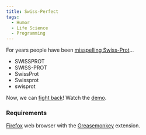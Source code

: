 ```yaml
---
title: Swiss-Perfect
tags:
  - Humor
  - Life Science
  - Programming
---
```


For years people have been [misspelling Swiss-Prot](http://google.com/search?q=swissprot+-%22swiss-prot%22&btnG=Search)...

* SWISSPROT
* SWISS-PROT
* SwissProt
* Swissprot
* swisprot

Now, we can [fight back](swissperfect.user.js)! Watch the [demo](demo.html).

### Requirements

[Firefox](http://www.mozilla.org/products/firefox/) web browser with the [Greasemonkey](https://addons.mozilla.org/en-US/firefox/addon/greasemonkey/) extension.
